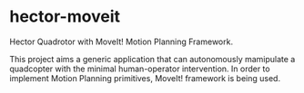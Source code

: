 # hector-moveit
Hector Quadrotor with MoveIt! Motion Planning Framework.

This project aims a generic application that can autonomously mamipulate a quadcopter with the minimal human-operator intervention.
In order to implement Motion Planning primitives, MoveIt! framework is being used.
